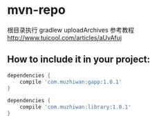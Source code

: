 # mvn-repo
根目录执行 gradlew uploadArchives
参考教程 http://www.tuicool.com/articles/aUvAfuj

## How to include it in your project:

```groovy
dependencies {
	compile 'com.muzhiwan:gapp:1.0.1'
}

dependencies {
	compile 'com.muzhiwan:library:1.0.1'
}
```
